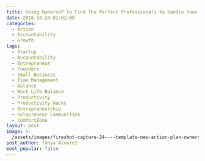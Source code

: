 ```yaml
---
title: Using OwnersUP to Find The Perfect Professionals to Handle Your Marketing
date: 2018-10-24 01:01:00
categories:
  - Action
  - Accountability
  - Growth
tags:
  - Startup
  - Accountability
  - Entrepreneur
  - Founders
  - Small Business
  - Time Management
  - Balance
  - Work Life Balance
  - Productivity
  - Productivity Hacks
  - Entrepreneurship
  - Solopreneur Communities
  - ComfortZone
layout: post
image: >-
  /assets/images/fireshot-capture-24----template-new-action-plan-ownersup-----https---docs-google-com-spreadshee.png
post_author: Tanya Alvarez
most_popular: false
---
```

